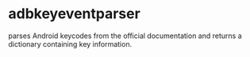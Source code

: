 # adbkeyeventparser
parses Android keycodes from the official documentation and returns a dictionary containing key information.
